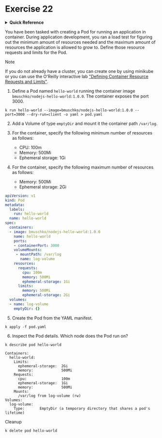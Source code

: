 # Exercise 22

<details>
<summary><b>Quick Reference</b></summary>
<p>

* Namespace: `default`<br>
* Documentation: [Resource Management for Pods and Containers](https://kubernetes.io/docs/concepts/configuration/manage-resources-containers/), [Volumes](https://kubernetes.io/docs/concepts/storage/volumes/)

</p>
</details>

You have been tasked with creating a Pod for running an application in container. During application development, you ran a load test for figuring out the minimum amount of resources needed and the maximum amount of resources the application is allowed to grow to. Define those resource requests and limits for the Pod.

> [!NOTE]
> If you do not already have a cluster, you can create one by using minikube or you can use the O'Reilly interactive lab ["Defining Container Resource Requests and Limits"](https://learning.oreilly.com/scenarios/defining-container-resource/9781098164188/).

1. Define a Pod named `hello-world` running the container image `bmuschko/nodejs-hello-world:1.0.0`. The container exposes the port 3000.

```
k run hello-world --image=bmuschko/nodejs-hello-world:1.0.0 --port=3000 --dry-run=client -o yaml > pod.yaml
```

2. Add a Volume of type `emptyDir` and mount it the container path `/var/log`.
3. For the container, specify the following minimum number of resources as follows:

    - CPU: 100m
    - Memory: 500Mi
    - Ephemeral storage: 1Gi

4. For the container, specify the following maximum number of resources as follows:

    - Memory: 500Mi
    - Ephemeral storage: 2Gi

```yaml
apiVersion: v1
kind: Pod
metadata:
  labels:
    run: hello-world
  name: hello-world
spec:
  containers:
  - image: bmuschko/nodejs-hello-world:1.0.0
    name: hello-world
    ports:
    - containerPort: 3000
    volumeMounts:
     - mountPath: /var/log
       name: log-volume
    resources: 
      requests:
        cpu: 100m
        memory: 500Mi
        ephemeral-storage: 1Gi
      limits:
        memory: 500Mi
        ephemeral-storage: 2Gi
  volumes:
  - name: log-volume
    emptyDir: {}
```

5. Create the Pod from the YAML manifest.

```
k apply -f pod.yaml
```
6. Inspect the Pod details. Which node does the Pod run on?
```
k describe pod hello-world

Containers:
  hello-world:
    Limits:
      ephemeral-storage:  2Gi
      memory:             500Mi
    Requests:
      cpu:                100m
      ephemeral-storage:  1Gi
      memory:             500Mi
    Mounts:
      /var/log from log-volume (rw)
Volumes:
  log-volume:
    Type:       EmptyDir (a temporary directory that shares a pod's lifetime)
```

Cleanup
```
k delete pod hello-world
```